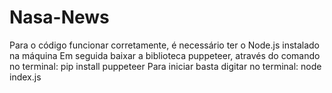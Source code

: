 # Nasa-News
Para o código funcionar corretamente, é necessário ter o Node.js instalado na máquina
Em seguida baixar a biblioteca puppeteer, através do comando no terminal: pip install puppeteer
Para iniciar basta digitar no terminal: node index.js

